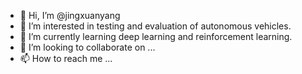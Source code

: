 - 👋 Hi, I’m @jingxuanyang
- 👀 I’m interested in testing and evaluation of autonomous vehicles.
- 🌱 I’m currently learning deep learning and reinforcement learning.
- 💞️ I’m looking to collaborate on ...
- 📫 How to reach me ...

<!---
jingxuanyang/jingxuanyang is a ✨ special ✨ repository because its `README.md` (this file) appears on your GitHub profile.
You can click the Preview link to take a look at your changes.
--->

